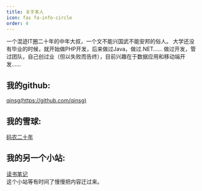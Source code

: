 ```yaml
---
title: 关于本人
icon: fas fa-info-circle
order: 4
---
```


一个混迹IT圈二十年的中年大叔，一个文不能兴国武不能安邦的俗人。
大学还没有毕业的时候，就开始做PHP开发，后来做过Java，做过.NET……
做过开发，管过团队，自己创过业（但以失败而告终），目前兴趣在于数据应用和移动端开发……

## 我的github: 

[qinsg(https://github.com/qinsg)](https://github.com/qinsg)

## 我的雪球:

[码农二十年](https://xueqiu.com/u/6183701039)

## 我的另一个小站:

[读书笔记](https://qinsg.joybrainx.com)  
这个小站等有时间了慢慢把内容迁过来。
